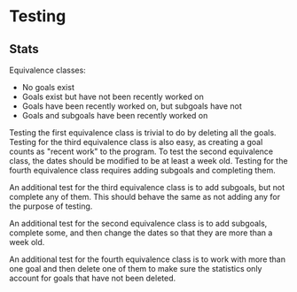# Testing

## Stats

Equivalence classes:

- No goals exist
- Goals exist but have not been recently worked on
- Goals have been recently worked on, but subgoals have not
- Goals and subgoals have been recently worked on

Testing the first equivalence class is trivial to do by deleting all the goals.
Testing for the third equivalence class is also easy, as creating a goal counts as "recent work" to the program. To test the second equivalence class, the dates should be modified to be at least a week old.
Testing for the fourth equivalence class requires adding subgoals and completing them.

An additional test for the third equivalence class is to add subgoals, but not complete any of them. This should behave the same as not adding any for the purpose of testing.

An additional test for the second equivalence class is to add subgoals, complete some, and then change the dates so that they are more than a week old.

An additional test for the fourth equivalence class is to work with more than one goal and then delete one of them to make sure the statistics only account for goals that have not been deleted.
